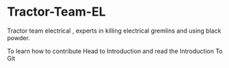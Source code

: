 # Tractor-Team-EL
Tractor team electrical , experts in killing electrical gremlins and using black powder.

To learn how to contribute
Head to Introduction and read the Introduction To Git
